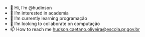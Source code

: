 - 👋 Hi, I’m @hudinson
- 👀 I’m interested in academia
- 🌱 I’m currently learning programação
- 💞️ I’m looking to collaborate on computação
- 📫 How to reach me hudson.caetano.oliveira@escola.pr.gov.br

<!---
hudinson/hudinson is a ✨ special ✨ repository because its `README.md` (this file) appears on your GitHub profile.
You can click the Preview link to take a look at your changes.
--->
